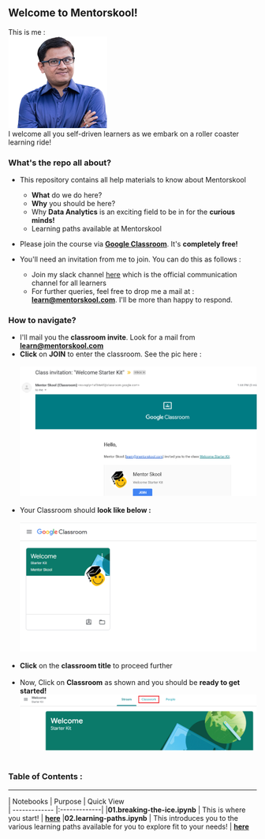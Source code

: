 
## Welcome to Mentorskool!

This is me : <br>
![Amit Choudhary](https://github.com/mentorskool/welcome/blob/master/imgs/profile.png) <br>
I welcome all you self-driven learners as we embark on a roller coaster learning ride!

### What's the repo all about?
* This repository contains all help materials to know about Mentorskool
	* **What** do we do here?
	* **Why** you should be here?
	* Why **Data Analytics** is an exciting field to be in for the **curious minds!**
	* Learning paths available at Mentorskool

* Please join the course via **[Google Classroom](https://classroom.google.com)**. It's **completely free!**
* You'll need an invitation from me to join. You can do this as follows : 
	* Join my slack channel [here](https://bit.ly/2wOTt5w) which is the official communication channel for all learners
	* For further queries, feel free to drop me a mail at : **learn@mentorskool.com**. I'll be more than happy to respond.


### How to navigate?
* I'll mail you the **classroom invite**. Look for a mail from **learn@mentorskool.com**
* **Click** on **JOIN** to enter the classroom. See the pic here : <br><br>
![step-01](https://github.com/mentorskool/welcome/blob/master/imgs/step-01.png)<br><br>
* Your Classroom should **look like below :** <br><br>
![step-02](https://github.com/mentorskool/welcome/blob/master/imgs/step-02.png)<br><br>
* **Click** on the **classroom title** to proceed further<br><br>
* Now, Click on **Classroom** as shown and you should be **ready to get started!**
![step-02](https://github.com/mentorskool/welcome/blob/master/imgs/step-03.png)<br><br>

### Table of Contents : 
---------------------

| Notebooks                     | Purpose      | Quick View           
| -------------                 |:-------------|
|**01.breaking-the-ice.ipynb**  | This is where you start! | [**here**]()
|**02.learning-paths.ipynb**    | This introduces you to the various learning paths available for you to explore fit to your needs! | [**here**]()


    